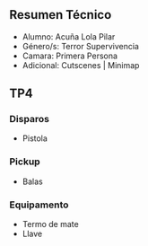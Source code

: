 # <Aguantemehastaquesemeocurraalgo>

## Resumen Técnico
- Alumno: Acuña Lola Pilar
- Género/s: Terror Supervivencia
- Camara: Primera Persona
- Adicional: Cutscenes | Minimap

## TP4

### Disparos
- Pistola

### Pickup
- Balas

### Equipamento
- Termo de mate
- Llave
